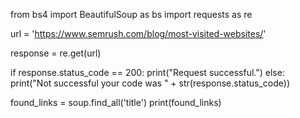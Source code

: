 from bs4 import BeautifulSoup as bs
import requests as re

url = 'https://www.semrush.com/blog/most-visited-websites/'

response = re.get(url)

if response.status_code == 200:
    print("Request successful.")
else:
   print("Not successful your code was " + str(response.status_code))

found_links = soup.find_all('title')
print(found_links)
